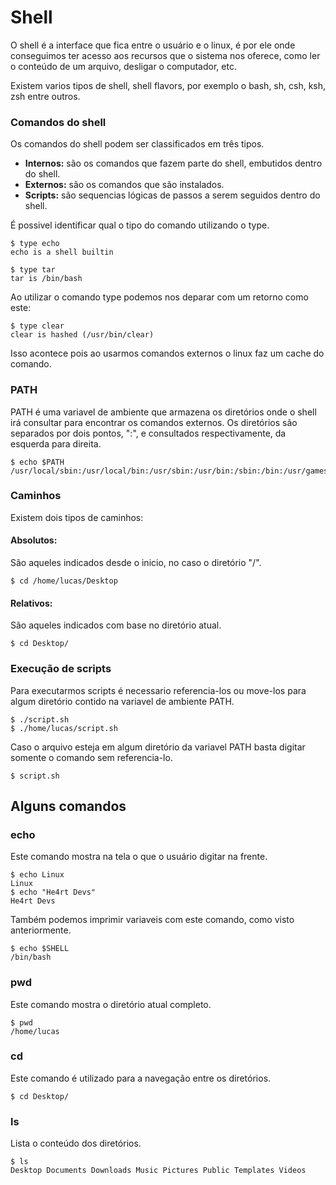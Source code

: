 # Shell

O shell é a interface que fica entre o usuário e o linux, é por ele onde conseguimos ter acesso aos recursos que o sistema nos oferece, como ler o conteúdo de um arquivo, desligar o computador, etc.

Existem varios tipos de shell, shell flavors, por exemplo o bash, sh, csh, ksh, zsh entre outros.

### Comandos do shell

Os comandos do shell podem ser classificados em três tipos.

* __Internos:__ são os comandos que fazem parte do shell, embutidos dentro do shell.
* __Externos:__ são os comandos que são instalados.
* __Scripts:__ são sequencias lógicas de passos a serem seguidos dentro do shell.

É possivel identificar qual o tipo do comando utilizando o type.

```console
$ type echo
echo is a shell builtin

$ type tar
tar is /bin/bash
```

Ao utilizar o comando type podemos nos deparar com um retorno como este: 

```console
$ type clear
clear is hashed (/usr/bin/clear)
```

Isso acontece pois ao usarmos comandos externos o linux faz um cache do comando.

### PATH

PATH é uma variavel de ambiente que armazena os diretórios onde o shell irá consultar para encontrar os comandos externos. Os diretórios são separados por dois pontos, ":", e consultados respectivamente, da esquerda para direita.

```console
$ echo $PATH
/usr/local/sbin:/usr/local/bin:/usr/sbin:/usr/bin:/sbin:/bin:/usr/games:/usr/local/games:/snap/bin
```

### Caminhos

Existem dois tipos de caminhos:

#### Absolutos:

São aqueles indicados desde o inicio, no caso o diretório "/".
    
```console 
$ cd /home/lucas/Desktop    
```

#### Relativos: 

São aqueles indicados com base no diretório atual.

```console
$ cd Desktop/
```

### Execução de scripts

Para executarmos scripts é necessario referencia-los ou move-los para algum diretório contido na variavel de ambiente PATH.

```console
$ ./script.sh
$ ./home/lucas/script.sh 
```

Caso o arquivo esteja em algum diretório da variavel PATH basta digitar somente o comando sem referencia-lo.

```console
$ script.sh
```

## Alguns comandos

### echo

Este comando mostra na tela o que o usuário digitar na frente.

```console
$ echo Linux
Linux
$ echo "He4rt Devs"
He4rt Devs
```

Também podemos imprimir variaveis com este comando, como visto anteriormente.

```console
$ echo $SHELL
/bin/bash
```

### pwd

Este comando mostra o diretório atual completo.

```console
$ pwd
/home/lucas
```

### cd

Este comando é utilizado para a navegação entre os diretórios.

```console
$ cd Desktop/
```

### ls

Lista o conteúdo dos diretórios.

```console
$ ls
Desktop Documents Downloads Music Pictures Public Templates Videos
```